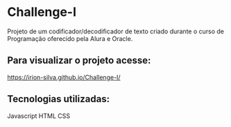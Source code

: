 # Challenge-I
 Projeto de um codificador/decodificador de texto criado durante o curso de Programação oferecido pela Alura e Oracle.

 ## Para visualizar o projeto acesse:
 https://irion-silva.github.io/Challenge-I/

 ## Tecnologias utilizadas:
 Javascript
 HTML
 CSS
